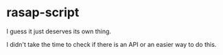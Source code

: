 # rasap-script
I guess it just deserves its own thing.

I didn't take the time to check if there is an API or
an easier way to do this.
